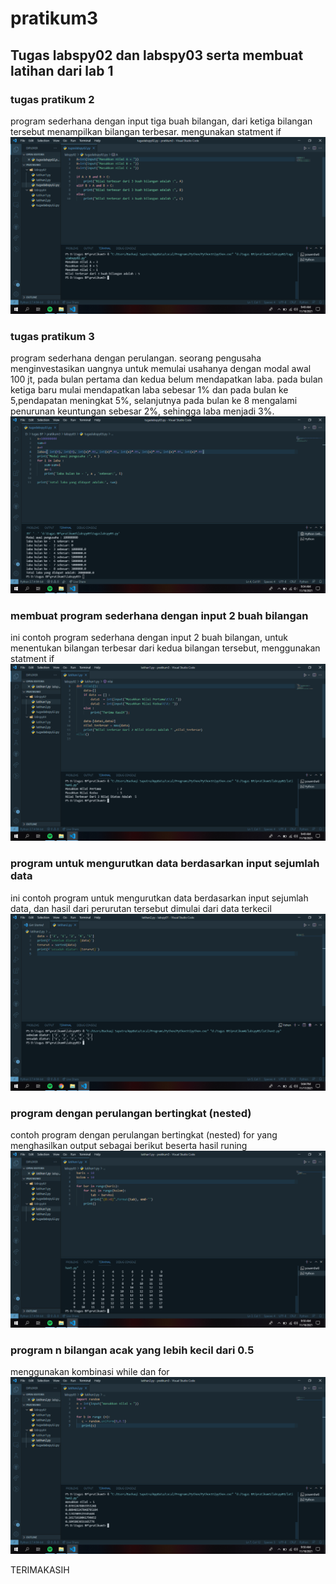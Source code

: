 # pratikum3

## Tugas labspy02 dan labspy03 serta membuat latihan dari lab 1

### tugas pratikum 2
program sederhana dengan input tiga buah bilangan, dari ketiga bilangan tersebut 
menampilkan bilangan terbesar. mengunakan statment if
![ing](ss/ss3.png)

### tugas pratikum 3
program sederhana dengan perulangan. seorang pengusaha menginvestasikan uangnya untuk memulai  usahanya dengan
modal awal 100 jt, pada bulan pertama dan kedua belum mendapatkan laba. pada bulan ketiga baru mulai mendapatkan 
laba sebesar 1% dan pada bulan ke 5,pendapatan meningkat 5%, selanjutnya pada bulan ke 8 mengalami penurunan keuntungan sebesar 2%, sehingga laba menjadi 3%. 
![ing](ss/ss6.png)

### membuat program sederhana dengan input 2 buah bilangan
ini contoh program sederhana dengan input 2 buah bilangan, untuk menentukan bilangan terbesar dari kedua bilangan
tersebut, menggunakan statment if
![ing](ss/ss1.png)

### program untuk mengurutkan data berdasarkan input sejumlah data 
ini contoh program untuk mengurutkan data berdasarkan input sejumlah data, dan hasil dari perurutan 
tersebut dimulai dari data terkecil
![ing](ss/ss2.png)

### program dengan perulangan bertingkat (nested)
contoh program dengan perulangan bertingkat (nested) for yang menghasilkan output sebagai berikut beserta hasil runing
![ing](ss/ss4.png)

### program n bilangan acak yang lebih kecil dari 0.5
menggunakan kombinasi while dan for 
![ing](ss/ss5.png)

TERIMAKASIH

